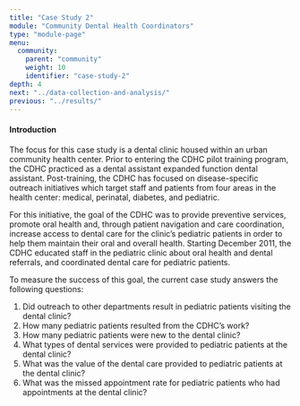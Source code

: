 ```yaml
---
title: "Case Study 2"
module: "Community Dental Health Coordinators"
type: "module-page"
menu:
  community:
    parent: "community"
    weight: 10
    identifier: "case-study-2"
depth: 4
next: "../data-collection-and-analysis/"
previous: "../results/"
---
```

<div class="pageblock"><h4>Introduction</h4>
<p>The focus for this case study is a dental clinic housed within an urban community health center. Prior to entering the CDHC pilot training program, the CDHC practiced as a dental assistant expanded function dental assistant. Post-training, the CDHC has focused on disease-specific outreach initiatives which target staff and patients from four areas in the health center: medical, perinatal, diabetes, and pediatric.</p>
<p>For this initiative, the goal of the CDHC was to provide preventive services, promote oral health and, through patient navigation and care coordination, increase access to dental care for the clinic’s pediatric patients in order to help them maintain their oral and overall health. Starting December 2011, the CDHC educated staff in the pediatric clinic about oral health and dental referrals, and coordinated dental care for pediatric patients.</p>
</div><div class="pageblock"><p>To measure the success of this goal, the current case study answers the following questions:</p>
<ol>
<li>Did outreach to other departments result in pediatric patients visiting the dental clinic?</li>
<li>How many pediatric patients resulted from the CDHC’s work?</li>
<li>How many pediatric patients were new to the dental clinic?</li>
<li>What types of dental services were provided to pediatric patients at the dental clinic?</li>
<li>What was the value of the dental care provided to pediatric patients at the dental clinic?</li>
<li>What was the missed appointment rate for pediatric patients who had appointments at the dental clinic?</li>
</ol>
</div>